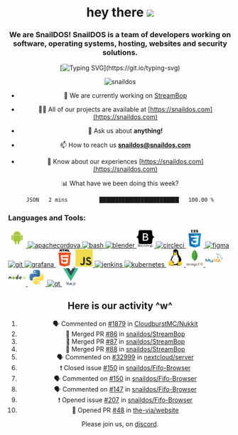 <h1 align="center">hey there <img src="https://media.giphy.com/media/hvRJCLFzcasrR4ia7z/giphy.gif" width="25px"></h1>
<h3 align="center">We are SnailDOS! SnailDOS is a team of developers working on software, operating systems, hosting, websites and security solutions.</h3>

<div align="center">

[![Typing SVG](https://readme-typing-svg.herokuapp.com?color=%23F7BD27&center=true&multiline=true&lines=We+love+coding!;We+support+open+source!;So%2C+check+our+repos+and+follow+us!+;Star+our+work!+It+keeps+us+motivated.)](https://git.io/typing-svg)

</div>

<p align="center"> <img src="https://komarev.com/ghpvc/?username=snaildos&label=Profile%20views&color=0e75b6&style=flat" alt="snaildos" /> </p>

<div align="center">

- 🔭 We are currently working on [StreamBop](https://snaildos.com/streambop)

- 👨‍💻 All of our projects are available at [https://snaildos.com](https://snaildos.com)

- 💬 Ask us about **anything!**

- 📫 How to reach us **snaildos@snaildos.com**

- 📄 Know about our experiences [https://snaildos.com](https://snaildos.com)
</div>

<p align="center">📊 What have we been doing this week?</p>

<div align="center">

<!--START_SECTION:waka-->

```text
JSON   2 mins          █████████████████████████   100.00 %
```

<!--END_SECTION:waka-->

</div>

<div align="center">

<h3 align="left">Languages and Tools:</h3>
<p align="left"> <a href="https://developer.android.com" target="_blank"> <img src="https://raw.githubusercontent.com/devicons/devicon/master/icons/android/android-original-wordmark.svg" alt="android" width="40" height="40"/> </a> <a href="https://cordova.apache.org/" target="_blank"> <img src="https://www.vectorlogo.zone/logos/apache_cordova/apache_cordova-icon.svg" alt="apachecordova" width="40" height="40"/> </a> <a href="https://www.gnu.org/software/bash/" target="_blank"> <img src="https://www.vectorlogo.zone/logos/gnu_bash/gnu_bash-icon.svg" alt="bash" width="40" height="40"/> </a> <a href="https://www.blender.org/" target="_blank"> <img src="https://download.blender.org/branding/community/blender_community_badge_white.svg" alt="blender" width="40" height="40"/> </a> <a href="https://getbootstrap.com" target="_blank"> <img src="https://raw.githubusercontent.com/devicons/devicon/master/icons/bootstrap/bootstrap-plain-wordmark.svg" alt="bootstrap" width="40" height="40"/> </a> <a href="https://circleci.com" target="_blank"> <img src="https://www.vectorlogo.zone/logos/circleci/circleci-icon.svg" alt="circleci" width="40" height="40"/> </a> <a href="https://www.w3schools.com/css/" target="_blank"> <img src="https://raw.githubusercontent.com/devicons/devicon/master/icons/css3/css3-original-wordmark.svg" alt="css3" width="40" height="40"/> </a> <a href="https://www.figma.com/" target="_blank"> <img src="https://www.vectorlogo.zone/logos/figma/figma-icon.svg" alt="figma" width="40" height="40"/> </a> <a href="https://git-scm.com/" target="_blank"> <img src="https://www.vectorlogo.zone/logos/git-scm/git-scm-icon.svg" alt="git" width="40" height="40"/> </a> <a href="https://grafana.com" target="_blank"> <img src="https://www.vectorlogo.zone/logos/grafana/grafana-icon.svg" alt="grafana" width="40" height="40"/> </a> <a href="https://www.w3.org/html/" target="_blank"> <img src="https://raw.githubusercontent.com/devicons/devicon/master/icons/html5/html5-original-wordmark.svg" alt="html5" width="40" height="40"/> </a> <a href="https://developer.mozilla.org/en-US/docs/Web/JavaScript" target="_blank"> <img src="https://raw.githubusercontent.com/devicons/devicon/master/icons/javascript/javascript-original.svg" alt="javascript" width="40" height="40"/> </a> <a href="https://www.jenkins.io" target="_blank"> <img src="https://www.vectorlogo.zone/logos/jenkins/jenkins-icon.svg" alt="jenkins" width="40" height="40"/> </a> <a href="https://kubernetes.io" target="_blank"> <img src="https://www.vectorlogo.zone/logos/kubernetes/kubernetes-icon.svg" alt="kubernetes" width="40" height="40"/> </a> <a href="https://www.linux.org/" target="_blank"> <img src="https://raw.githubusercontent.com/devicons/devicon/master/icons/linux/linux-original.svg" alt="linux" width="40" height="40"/> </a> <a href="https://www.mongodb.com/" target="_blank"> <img src="https://raw.githubusercontent.com/devicons/devicon/master/icons/mongodb/mongodb-original-wordmark.svg" alt="mongodb" width="40" height="40"/> </a> <a href="https://www.mysql.com/" target="_blank"> <img src="https://raw.githubusercontent.com/devicons/devicon/master/icons/mysql/mysql-original-wordmark.svg" alt="mysql" width="40" height="40"/> </a> <a href="https://nodejs.org" target="_blank"> <img src="https://raw.githubusercontent.com/devicons/devicon/master/icons/nodejs/nodejs-original-wordmark.svg" alt="nodejs" width="40" height="40"/> </a> <a href="https://www.python.org" target="_blank"> <img src="https://raw.githubusercontent.com/devicons/devicon/master/icons/python/python-original.svg" alt="python" width="40" height="40"/> </a> <a href="https://www.qt.io/" target="_blank"> <img src="https://upload.wikimedia.org/wikipedia/commons/0/0b/Qt_logo_2016.svg" alt="qt" width="40" height="40"/> </a> <a href="https://vuejs.org/" target="_blank"> <img src="https://raw.githubusercontent.com/devicons/devicon/master/icons/vuejs/vuejs-original-wordmark.svg" alt="vuejs" width="40" height="40"/> </a> </p>

## Here is our activity ^w^
<!--START_SECTION:activity-->
1. 🗣 Commented on [#1879](https://github.com/CloudburstMC/Nukkit/issues/1879) in [CloudburstMC/Nukkit](https://github.com/CloudburstMC/Nukkit)
2. 🎉 Merged PR [#86](https://github.com/snaildos/StreamBop/pull/86) in [snaildos/StreamBop](https://github.com/snaildos/StreamBop)
3. 🎉 Merged PR [#87](https://github.com/snaildos/StreamBop/pull/87) in [snaildos/StreamBop](https://github.com/snaildos/StreamBop)
4. 🎉 Merged PR [#88](https://github.com/snaildos/StreamBop/pull/88) in [snaildos/StreamBop](https://github.com/snaildos/StreamBop)
5. 🗣 Commented on [#32999](https://github.com/nextcloud/server/issues/32999) in [nextcloud/server](https://github.com/nextcloud/server)
6. ❗️ Closed issue [#150](https://github.com/snaildos/Fifo-Browser/issues/150) in [snaildos/Fifo-Browser](https://github.com/snaildos/Fifo-Browser)
7. 🗣 Commented on [#150](https://github.com/snaildos/Fifo-Browser/issues/150) in [snaildos/Fifo-Browser](https://github.com/snaildos/Fifo-Browser)
8. 🗣 Commented on [#147](https://github.com/snaildos/Fifo-Browser/issues/147) in [snaildos/Fifo-Browser](https://github.com/snaildos/Fifo-Browser)
9. ❗️ Opened issue [#207](https://github.com/snaildos/Fifo-Browser/issues/207) in [snaildos/Fifo-Browser](https://github.com/snaildos/Fifo-Browser)
10. 💪 Opened PR [#48](https://github.com/the-via/website/pull/48) in [the-via/website](https://github.com/the-via/website)
<!--END_SECTION:activity-->

Please join us, on [discord](https://invite.gg/snaildos).

</div>
